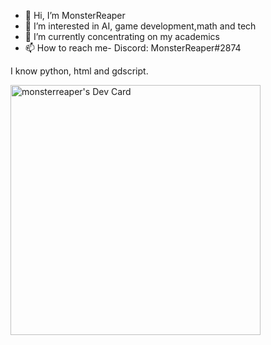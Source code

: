 - 👋 Hi, I’m MonsterReaper
- 👀 I’m interested in AI, game development,math and tech
- 🌱 I’m currently concentrating on my academics
- 📫 How to reach me- Discord: MonsterReaper#2874

I know python, html and gdscript.




<a href="https://app.daily.dev/MonsterReaper"><img src="https://api.daily.dev/devcards/29fddac3b0a44491b82afdba4ce2e47d.png?r=fca" width="400" alt="monsterreaper's Dev Card"/></a>
